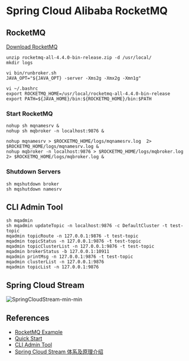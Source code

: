 # Spring Cloud Alibaba RocketMQ

## RocketMQ
[Download RocketMQ](https://rocketmq.apache.org/release_notes/release-notes-4.4.0/)
```
unzip rocketmq-all-4.4.0-bin-release.zip -d /usr/local/
mkdir logs

vi bin/runbroker.sh
JAVA_OPT="${JAVA_OPT} -server -Xms2g -Xmx2g -Xmn1g"

vi ~/.bashrc
export ROCKETMQ_HOME=/usr/local/rocketmq-all-4.4.0-bin-release
export PATH=${JAVA_HOME}/bin:${ROCKETMQ_HOME}/bin:$PATH
```

### Start RocketMQ
```
nohup sh mqnamesrv &
nohup sh mqbroker -n localhost:9876 &

nohup mqnamesrv > $ROCKETMQ_HOME/logs/mqnamesrv.log  2> $ROCKETMQ_HOME/logs/mqnamesrv.log &
nohup mqbroker -n localhost:9876 > $ROCKETMQ_HOME/logs/mqbroker.log  2> $ROCKETMQ_HOME/logs/mqbroker.log &
```

### Shutdown Servers
```
sh mqshutdown broker
sh mqshutdown namesrv
```

## CLI Admin Tool
```
sh mqadmin
sh mqadmin updateTopic -n localhost:9876 -c DefaultCluster -t test-topic
mqadmin topicRoute -n 127.0.0.1:9876 -t test-topic
mqadmin topicStatus -n 127.0.0.1:9876 -t test-topic
mqadmin topicClusterList -n 127.0.0.1:9876 -t test-topic
mqadmin brokerStatus -b 127.0.0.1:10911
mqadmin printMsg -n 127.0.0.1:9876 -t test-topic
mqadmin clusterList -n 127.0.0.1:9876
mqadmin topicList -n 127.0.0.1:9876
```

## Spring Cloud Stream
![SpringCloudStream-min-min](https://s0.wailian.download/2019/07/12/SpringCloudStream-min-min.png)

## References
- [RocketMQ Example](https://github.com/alibaba/spring-cloud-alibaba/blob/master/spring-cloud-alibaba-examples/rocketmq-example/readme-zh.md)
- [Quick Start](https://rocketmq.apache.org/docs/quick-start/)
- [CLI Admin Tool](http://rocketmq.apache.org/docs/cli-admin-tool/)
- [Spring Cloud Stream 体系及原理介绍](https://mp.weixin.qq.com/s?__biz=MzU4NzU0MDIzOQ==&mid=2247486235&idx=4&sn=03a0468424a2987becf9bc20feb01f55&chksm=fdeb397bca9cb06ddca880f305f1019ba7a2734c340987cfc1ef04a58eb4a5226dd25ce66edd&scene=21#wechat_redirect)